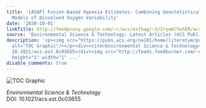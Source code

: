 ```yaml
---
title: '[ASAP] Fusion-Based Hypoxia Estimates: Combining Geostatistical and Mechanistic
  Models of Dissolved Oxygen Variability'
date: '2020-10-01'
linkTitle: http://feedproxy.google.com/~r/acs/esthag/~3/2rywbCYwSEM/acs.est.0c03655
source: 'Environmental Science & Technology: Latest Articles (ACS Publications)'
description: '<p><img src="https://pubs.acs.org/na101/home/literatum/publisher/achs/journals/content/esthag/0/esthag.ahead-of-print/acs.est.0c03655/20201001/images/medium/es0c03655_0005.gif"
  alt="TOC Graphic"/></p><div><cite>Environmental Science & Technology</cite></div><div>DOI:
  10.1021/acs.est.0c03655</div><img src="http://feeds.feedburner.com/~r/acs/esthag/~4/2rywbCYwSEM"
  height="1" width="1" ...'
disable_comments: true
---
```

<p><img src="https://pubs.acs.org/na101/home/literatum/publisher/achs/journals/content/esthag/0/esthag.ahead-of-print/acs.est.0c03655/20201001/images/medium/es0c03655_0005.gif" alt="TOC Graphic"/></p><div><cite>Environmental Science & Technology</cite></div><div>DOI: 10.1021/acs.est.0c03655</div><img src="http://feeds.feedburner.com/~r/acs/esthag/~4/2rywbCYwSEM" height="1" width="1" ...